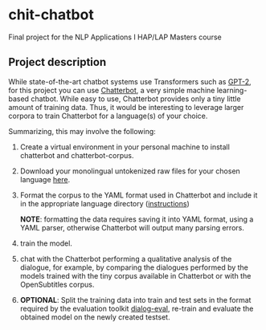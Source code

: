 # chit-chatbot
Final project for the NLP Applications I HAP/LAP Masters course

## Project description

While state-of-the-art chatbot systems use Transformers such as [GPT-2](https://arxiv.org/pdf/2004.12752.pdf), for this project you can use [Chatterbot](https://chatterbot.readthedocs.io/en/stable/), a very simple machine learning-based chatbot. While easy to use, Chatterbot provides only a tiny little amount of training data. Thus, it would be interesting to leverage larger corpora to train Chatterbot for a language(s) of your choice. 

Summarizing, this may involve the following: 

1. Create a virtual environment in your personal machine to install chatterbot and chatterbot-corpus.
2. Download your monolingual untokenized raw files for your chosen language [here](https://opus.nlpl.eu/OpenSubtitles-v2018.php).
3. Format the corpus to the YAML format used in Chatterbot and include it in the appropriate language directory ([instructions](https://github.com/gunthercox/chatterbot-corpus#create-your-own-corpus-training-data))

   __NOTE__: formatting the data requires saving it into YAML format, using a YAML parser, otherwise Chatterbot will output many parsing errors.
   
4. train the model.
5. chat with the Chatterbot performing a qualitative analysis of the dialogue, for example, by comparing the dialogues performed by the models trained with the tiny corpus available in Chatterbot or with the OpenSubtitles corpus.
6. __OPTIONAL__: Split the training data into train and test sets in the format required by the evaluation toolkit [dialog-eval](https://github.com/ricsinaruto/dialog-eval), re-train and evaluate the obtained model on the newly created testset.
